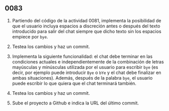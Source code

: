 ## 0083

1. Partiendo del código de la actividad 0081, implementa la posibilidad de que el usuario incluya espacios a discreción antes o después del texto introducido para salir del chat siempre que dicho texto sin los espacios empiece por `bye`. 

2. Testea los cambios y haz un commit.

3. Implementa la siguiente funcionalidad: el chat debe terminar en las condiciones actuales e independientemente de la combinación de letras mayúsculas y minúsculas utilizada por el usuario para escribir `bye` (es decir, por ejemplo puede introducir `Bye` o `bYe` y el chat debe finalizar en ambas situaciones). Además, después de la palabra `bye`, el usuario puede escribir lo que quiera que el chat terminará también.

4. Testea los cambios y haz un commit.

5. Sube el proyecto a Github e indica la URL del último commit.
